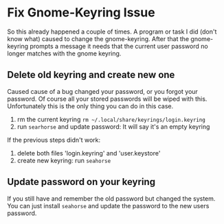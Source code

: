 # Fix Gnome-Keyring Issue

So this already happened a couple of times. A program or task I did (don't know what) caused to change the gnome-keyring. After that the gnome-keyring prompts a message it needs that the current user password no longer matches with the  gnome keyring.

## Delete old keyring and create new one

Caused cause of a bug changed your password, or you forgot your password. Of course all your stored passwords will be wiped with this. Unfortunately this is the only thing you can do in this case.

1. rm the current keyring `rm ~/.local/share/keyrings/login.keyring` 
2. run `searhorse` and update password: It will say it's an empty keyring

If the previous steps didn't work:
1. delete both files 'login.keyring' and 'user.keystore'
2. create new keyring: run `seahorse`

## Update password on your keyring

If you still have and remember the old password but changed the system. You can just install `seahorse` and update the password to the new users password.
